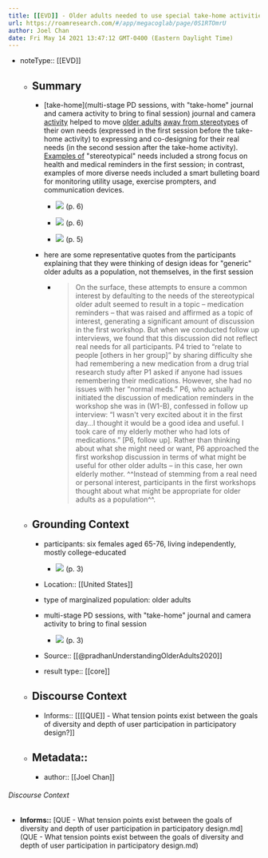 ```yaml
---
title: [[EVD]] - Older adults needed to use special take-home activities to escape self-stereotyping - @pradhanUnderstandingOlderAdults2020
url: https://roamresearch.com/#/app/megacoglab/page/0S1RTOmrU
author: Joel Chan
date: Fri May 14 2021 13:47:12 GMT-0400 (Eastern Daylight Time)
---
```


- noteType:: [[EVD]]

    - ## **Summary**

        - [take-home](multi-stage PD sessions, with "take-home" journal and camera activity to bring to final session) journal and camera [activity](((qJ9dT-GxC))) helped to move [older adults](((xDXm4o9PP))) [away from stereotypes](((EDc9EWvey))) of their own needs (expressed in the first session before the take-home activity) to expressing and co-designing for their real needs (in the second session after the take-home activity). [Examples of](((aWH59NkS9))) "stereotypical" needs included a strong focus on health and medical reminders in the first session; in contrast, examples of more diverse needs included a smart bulleting board for monitoring utility usage, exercise prompters, and communication devices.

            - ![](https://firebasestorage.googleapis.com/v0/b/firescript-577a2.appspot.com/o/imgs%2Fapp%2Fmegacoglab%2FVmNLUoRBju.png?alt=media&token=65a408c8-76a1-4429-a5da-f4494565102b) (p. 6)

            - ![](https://firebasestorage.googleapis.com/v0/b/firescript-577a2.appspot.com/o/imgs%2Fapp%2Fmegacoglab%2FkPCULlGDWc.png?alt=media&token=8a81b5bf-c2b5-4f33-b408-a5f7c9a93776) (p. 6)

            - ![](https://firebasestorage.googleapis.com/v0/b/firescript-577a2.appspot.com/o/imgs%2Fapp%2Fmegacoglab%2FOP5_9YXzXw.png?alt=media&token=2ab8df55-07da-4cff-8ad1-46b2f61a78d7) (p. 5)

        - here are some representative quotes from the participants explaining that they were thinking of design ideas for "generic" older adults as a population, not themselves, in the first session

            - >  On the surface, these attempts to ensure a common interest by defaulting to the needs of the stereotypical older adult seemed to result in a topic – medication reminders – that was raised and affirmed as a topic of interest, generating a significant amount of discussion in the first workshop. But when we conducted follow up interviews, we found that this discussion did not reflect real needs for all participants. P4 tried to “relate to people [others in her group]” by sharing difficulty she had remembering a new medication from a drug trial research study after P1 asked if anyone had issues remembering their medications. However, she had no issues with her “normal meds.” P6, who actually initiated the discussion of medication reminders in the workshop she was in (W1-B), confessed in follow up interview: “I wasn't very excited about it in the first day…I thought it would be a good idea and useful. I took care of my elderly mother who had lots of medications.” [P6, follow up]. Rather than thinking about what she might need or want, P6 approached the first workshop discussion in terms of what might be useful for other older adults – in this case, her own elderly mother. ^^Instead of stemming from a real need or personal interest, participants in the first workshops thought about what might be appropriate for older adults as a population^^.

    - ## **Grounding Context**

        - participants: six females aged 65-76, living independently, mostly college-educated

            - ![](https://firebasestorage.googleapis.com/v0/b/firescript-577a2.appspot.com/o/imgs%2Fapp%2Fmegacoglab%2F3FfozLCBrO.png?alt=media&token=577c43fc-9d63-4ec9-b384-1c29e374b990) (p. 3)

        - Location:: [[United States]]

        - type of marginalized population: older adults

        - multi-stage PD sessions, with "take-home" journal and camera activity to bring to final session

            - ![](https://firebasestorage.googleapis.com/v0/b/firescript-577a2.appspot.com/o/imgs%2Fapp%2Fmegacoglab%2FZovNIv_qjf.png?alt=media&token=57a33463-877f-4df4-9864-544dce040ac5) (p. 3)

        - Source:: [[@pradhanUnderstandingOlderAdults2020]]

        - result type:: [[core]]

    - ## **Discourse Context**

        - Informs:: [[[[QUE]] - What tension points exist between the goals of diversity and depth of user participation in participatory design?]]

    - ## Metadata::

        - author:: [[Joel Chan]]

###### Discourse Context

- **Informs::** [QUE - What tension points exist between the goals of diversity and depth of user participation in participatory design.md](QUE - What tension points exist between the goals of diversity and depth of user participation in participatory design.md)
